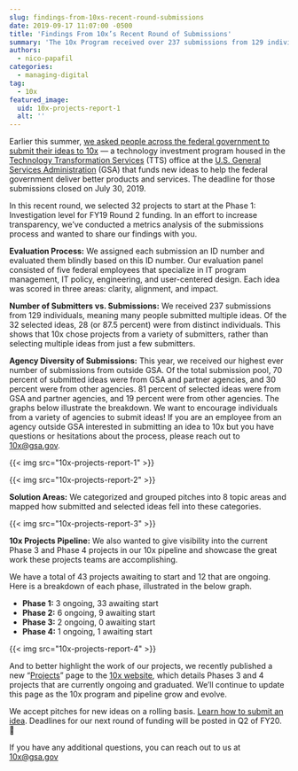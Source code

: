 ```yaml
---
slug: findings-from-10xs-recent-round-submissions
date: 2019-09-17 11:07:00 -0500
title: 'Findings From 10x’s Recent Round of Submissions'
summary: 'The 10x Program received over 237 submissions from 129 individuals across a range of federal agencies for ideas to help the federal government deliver better products and services&#46;'
authors:
  - nico-papafil
categories:
  - managing-digital
tag:
  - 10x
featured_image:
  uid: 10x-projects-report-1
  alt: ''
---
```



Earlier this summer, [we asked people across the federal government to submit their ideas to 10x](https://digital.gov/2019/07/09/get-to-know-10x/) — a technology investment program housed in the [Technology Transformation Services](https://www.gsa.gov/tts) (TTS) office at the [U.S. General Services Administration](https://www.gsa.gov/) (GSA) that funds new ideas to help the federal government deliver better products and services. The deadline for those submissions closed on July 30, 2019.

In this recent round, we selected 32 projects to start at the Phase 1: Investigation level for FY19 Round 2 funding. In an effort to increase transparency, we’ve conducted a metrics analysis of the submissions process and wanted to share our findings with you.

**Evaluation Process:** We assigned each submission an ID number and evaluated them blindly based on this ID number. Our evaluation panel consisted of five federal employees that specialize in IT program management, IT policy, engineering, and user-centered design. Each idea was scored in three areas: clarity, alignment, and impact.

**Number of Submitters vs. Submissions:** We received 237 submissions from 129 individuals, meaning many people submitted multiple ideas. Of the 32 selected ideas, 28 (or 87.5 percent) were from distinct individuals. This shows that 10x chose projects from a variety of submitters, rather than selecting multiple ideas from just a few submitters.

**Agency Diversity of Submissions:** This year, we received our highest ever number of submissions from outside GSA. Of the total submission pool, 70 percent of submitted ideas were from GSA and partner agencies, and 30 percent were from other agencies. 81 percent of selected ideas were from GSA and partner agencies, and 19 percent were from other agencies. The graphs below illustrate the breakdown. We want to encourage individuals from a variety of agencies to submit ideas! If you are an employee from an agency outside GSA interested in submitting an idea to 10x but you have questions or hesitations about the process, please reach out to [10x@gsa.gov](mailto:10x@gsa.gov).

{{< img src="10x-projects-report-1" >}}

{{< img src="10x-projects-report-2" >}}

**Solution Areas:** We categorized and grouped pitches into 8 topic areas and mapped how submitted and selected ideas fell into these categories.

{{< img src="10x-projects-report-3" >}}


**10x Projects Pipeline:** We also wanted to give visibility into the current Phase 3 and Phase 4 projects in our 10x pipeline and showcase the great work these projects teams are accomplishing. 

We have a total of 43 projects awaiting to start and 12 that are ongoing. Here is a breakdown of each phase, illustrated in the below graph. 

- **Phase 1:** 3 ongoing, 33 awaiting start
- **Phase 2:** 6 ongoing, 9 awaiting start
- **Phase 3:** 2 ongoing, 0 awaiting start
- **Phase 4:** 1 ongoing, 1 awaiting start

{{< img src="10x-projects-report-4" >}}

And to better highlight the work of our projects, we recently published a new “[Projects](https://10x.gsa.gov/projects/)” page to the [10x website](https://10x.gsa.gov/projects/), which details Phases 3 and 4 projects that are currently ongoing and graduated. We’ll continue to update this page as the 10x program and pipeline grow and evolve. 

We accept pitches for new ideas on a rolling basis. [Learn how to submit an idea](https://10x.gsa.gov/send-us-an-idea/). Deadlines for our next round of funding will be posted in Q2 of FY20. :tada:

If you have any additional questions, you can reach out to us at [10x@gsa.gov](mailto:10x@gsa.gov)
